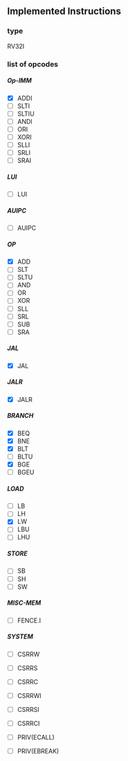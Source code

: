 Implemented Instructions
---

### type
RV32I

### list of opcodes
##### Op-IMM
- [x] ADDI
- [ ] SLTI
- [ ] SLTIU
- [ ] ANDI
- [ ] ORI
- [ ] XORI
- [ ] SLLI
- [ ] SRLI
- [ ] SRAI

##### LUI
- [ ] LUI

##### AUIPC
- [ ] AUIPC

##### OP
- [x] ADD
- [ ] SLT
- [ ] SLTU
- [ ] AND
- [ ] OR
- [ ] XOR
- [ ] SLL
- [ ] SRL
- [ ] SUB
- [ ] SRA

##### JAL
- [x] JAL

##### JALR
- [x] JALR

##### BRANCH
- [x] BEQ
- [x] BNE
- [x] BLT
- [ ] BLTU
- [x] BGE
- [ ] BGEU

##### LOAD
- [ ] LB
- [ ] LH
- [x] LW
- [ ] LBU
- [ ] LHU

##### STORE
- [ ] SB
- [ ] SH
- [ ] SW

##### MISC-MEM
- [ ] FENCE.I

##### SYSTEM
- [ ] CSRRW
- [ ] CSRRS
- [ ] CSRRC
- [ ] CSRRWI
- [ ] CSRRSI
- [ ] CSRRCI
- [ ] PRIV(ECALL)
- [ ] PRIV(EBREAK)



